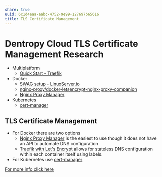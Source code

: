 ```yaml
---
share: true
uuid: 6c1d4eaa-aabc-4752-9e99-127697b65616
title: TLS Certificate Management
---
```

# Dentropy Cloud TLS Certificate Management Research

* Multiplatform
  * [Quick Start - Traefik](https://doc.traefik.io/traefik/getting-started/quick-start/)
* Docker
  * [SWAG setup - LinuxServer.io](https://docs.linuxserver.io/general/swag)
  * [nginx-proxy/docker-letsencrypt-nginx-proxy-companion](https://github.com/nginx-proxy/docker-letsencrypt-nginx-proxy-companion)
  * [Nginx Proxy Manager](https://nginxproxymanager.com/)
* Kubernetes
  * [cert-manager](https://cert-manager.io/)

## TLS Certificate Management

* For Docker there are two options
  * [Nginx Proxy Manager](https://nginxproxymanager.com/) is the easiest to use though it does not have an API to automate DNS configuration
  * [Traefik with Let's Encrypt](https://doc.traefik.io/traefik/v1.7/user-guide/docker-and-lets-encrypt/) allows for stateless DNS configuration within each container itself using labels.
* For Kubernetes use [cert-manager](https://cert-manager.io/)

[For more info click here](/undefined)